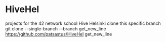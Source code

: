 # HiveHel
projects for the 42 network school Hive Helsinki
clone this specific branch
git clone --single-branch --branch get_new_line https://github.com/patsastus/HiveHel get_new_line

